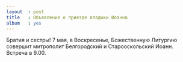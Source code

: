 ```yaml
---
layout  : post
title   : Объявление о приезде владыки Иоанна 
album   : yes
---
```


Братия и сестры! 7 мая, в Воскресенье, Божественную Литургию совершит митрополит Белгородский и Старооскольский Иоанн. Встреча в 9.00. 
